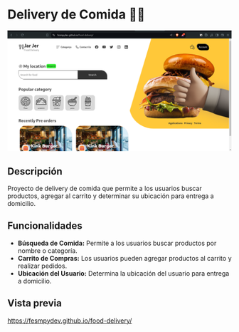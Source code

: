 # Delivery de Comida 🍔🚀

![Demo del proyecto](https://github.com/fesmpydev/food-delivery/blob/main/assets/img/preview-food.png?raw=true)

## Descripción

Proyecto de delivery de comida que permite a los usuarios buscar productos, agregar al carrito y determinar su ubicación para entrega a domicilio.

## Funcionalidades

- **Búsqueda de Comida:** Permite a los usuarios buscar productos por nombre o categoría.
- **Carrito de Compras:** Los usuarios pueden agregar productos al carrito y realizar pedidos.
- **Ubicación del Usuario:** Determina la ubicación del usuario para entrega a domicilio.

## Vista previa
https://fesmpydev.github.io/food-delivery/
